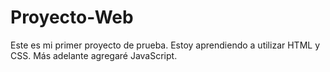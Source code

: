 # Proyecto-Web
Este es mi primer proyecto de prueba. Estoy aprendiendo a utilizar HTML y CSS.
Más adelante agregaré JavaScript.
